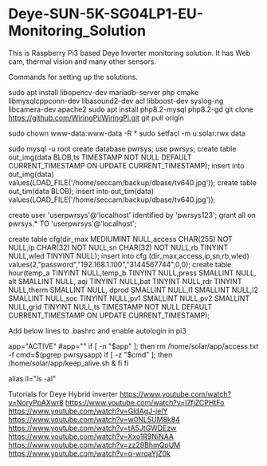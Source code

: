 # Deye-SUN-5K-SG04LP1-EU-Monitoring_Solution
This is Raspberry Pi3 based Deye Inverter monitoring solution. It has Web cam, thermal vision and many other sensors.

Commands for setting up the solutions.

sudo apt install libopencv-dev mariadb-server php cmake libmysqlcppconn-dev  libasound2-dev acl  libboost-dev syslog-ng  libcamera-dev apache2
sudo apt install php8.2-mysql php8.2-gd
git clone https://github.com/WiringPi/WiringPi.git
git pull origin

sudo chown  www-data:www-data -R *
sudo setfacl -m u:solar:rwx data

sudo mysql -u root
create database pwrsys;
use pwrsys;
create table out_img(data BLOB,ts TIMESTAMP NOT NULL DEFAULT CURRENT_TIMESTAMP ON UPDATE CURRENT_TIMESTAMP);
insert into out_img(data) values(LOAD_FILE('/home/seccam/backup/dbase/tv640.jpg'));
create table out_tim(data BLOB);
insert into out_tim(data) values(LOAD_FILE('/home/seccam/backup/dbase/tv640.jpg'));

create user 'userpwrsys'@'localhost' identified by 'pwrsys123';
grant all on pwrsys.* TO 'userpwrsys'@'localhost';

create table cfg(dir_max MEDIUMINT NULL,access CHAR(255) NOT NULL,ip CHAR(32) NOT NULL,sn CHAR(32) NOT NULL,rb TINYINT NULL,wled TINYINT NULL);
insert into cfg (dir_max,access,ip,sn,rb,wled) values(2,"password","192.168.1.100","3144567744",0,0);
create table hour(temp_a TINYINT NULL,temp_b TINYINT NULL,press SMALLINT NULL, alt SMALLINT NULL, aqi TINYINT NULL,bat TINYINT NULL,rdr TINYINT NULL,therm SMALLINT NULL, dprod SMALLINT NULL,l1 SMALLINT NULL,l2 SMALLINT NULL,soc TINYINT NULL,pv1 SMALLINT NULL,pv2 SMALLINT NULL,grid TINYINT NULL,ts TIMESTAMP NOT NULL DEFAULT CURRENT_TIMESTAMP ON UPDATE CURRENT_TIMESTAMP);

Add below lines to .bashrc and enable autologin in pi3

app="ACTIVE"
#app=""
if [ -n "$app" ]; then
        rm /home/solar/app/access.txt -f
        cmd=$(pgrep pwrsysapp)
        if [ -z "$cmd" ]; then
                /home/solar/app/keep_alive.sh &
        fi
fi

alias ll="ls -al"


Tutorials for Deye Hybrid inverter
https://www.youtube.com/watch?v=NoryPpAXwr8
https://www.youtube.com/watch?v=l7fjZCPHtFo
https://www.youtube.com/watch?v=GldAgJ-jelY
https://www.youtube.com/watch?v=w0NL5UM8k84
https://www.youtube.com/watch?v=tA5JtGWDEzw
https://www.youtube.com/watch?v=Xxo1R9NiNAA
https://www.youtube.com/watch?v=zz29BhmQpUM
https://www.youtube.com/watch?v=q-wrqaYjZ0k

